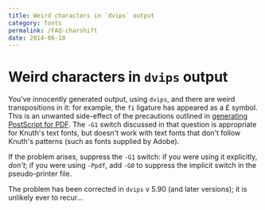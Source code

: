 ```yaml
---
title: Weird characters in `dvips` output
category: fonts
permalink: /FAQ-charshift
date: 2014-06-10
---
```


# Weird characters in `dvips` output

You've innocently generated output, using `dvips`, and there
are weird transpositions in it: for example, the `fi` ligature has
appeared as a £ symbol.
This is an unwanted side-effect of the precautions
outlined in [generating PostScript for PDF](/FAQ-dvips-pdf).
The `-G1` switch discussed in that question is appropriate for
Knuth's text fonts, but doesn't work with text fonts that don't follow
Knuth's patterns (such as fonts supplied by Adobe).

If the problem arises, suppress the `-G1` switch: if you were using it
explicitly, _don't_; if you were using `-Ppdf`, add `-G0` to
suppress the implicit switch in the pseudo-printer file.

The problem has been corrected in `dvips` v&nbsp;5.90 (and later
versions); it is unlikely ever to recur&hellip;

